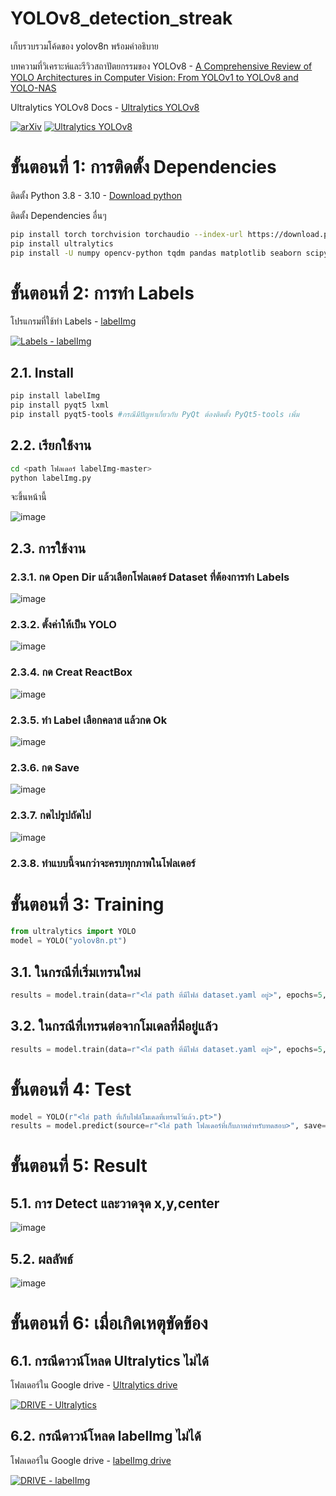 # YOLOv8_detection_streak
เก็บรวบรวมโค้ดของ yolov8n พร้อมคำอธิบาย 

บทความที่วิเคราะห์และรีวิวสถาปัตยกรรมของ YOLOv8 - [A Comprehensive Review of YOLO Architectures in Computer Vision: From YOLOv1 to YOLOv8 and YOLO-NAS](https://arxiv.org/abs/2304.00501?utm_source=chatgpt.com)

Ultralytics YOLOv8 Docs - [Ultralytics YOLOv8](https://docs.ultralytics.com/models/yolov8/)

[![arXiv](https://img.shields.io/badge/arXiv-2304.00501-red)](https://arxiv.org/abs/2304.00501)
[![Ultralytics YOLOv8](https://img.shields.io/badge/Ultralytics%20YOLOv8-Docs-1E90FF)](https://docs.ultralytics.com/models/yolov8/)


# ขั้นตอนที่ 1: การติดตั้ง Dependencies

ติดตั้ง Python 3.8 - 3.10 - [Download python](https://www.python.org/downloads/)

ติดตั้ง Dependencies อื่นๆ
```bash
pip install torch torchvision torchaudio --index-url https://download.pytorch.org/whl/cu118
pip install ultralytics
pip install -U numpy opencv-python tqdm pandas matplotlib seaborn scipy
```

# ขั้นตอนที่ 2: การทำ Labels
โปรแกรมที่ใช้ทำ Labels - [labelImg](https://github.com/HumanSignal/labelImg)

[![Labels - labelImg](https://img.shields.io/badge/Labels%20-%20labelImg-FFD700)](https://github.com/HumanSignal/labelImg)

## 2.1. Install

```bash
pip install labelImg
pip install pyqt5 lxml
pip install pyqt5-tools #กรณีมีปัญหาเกี่ยวกับ PyQt ต้องติดตั้ง PyQt5-tools เพิ่ม
```
## 2.2. เรียกใช้งาน

```bash
cd <path โฟลเดอร์ labelImg-master>
python labelImg.py
```
จะขึ้นหน้านี้

![image](https://github.com/user-attachments/assets/6dde8d29-1572-4090-8572-e8348016ef5f)

## 2.3. การใช้งาน

### 2.3.1. กด Open Dir แล้วเลือกโฟลเดอร์ Dataset ที่ต้องการทำ Labels

![image](https://github.com/user-attachments/assets/515f5dc4-2f8e-47ec-acf2-4045bb20c3b0)

### 2.3.2. ตั้งค่าให้เป็น YOLO

![image](https://github.com/user-attachments/assets/089d0be5-5c01-4726-96d6-66ce4d12da46)

### 2.3.4. กด Creat ReactBox

![image](https://github.com/user-attachments/assets/469f4d62-970c-4b11-9d52-ce02f9a9a2cf)

### 2.3.5. ทำ Label เลือกคลาส แล้วกด Ok

![image](https://github.com/user-attachments/assets/ad30ed5a-a347-40f9-bd7b-c02aed0bb489)

### 2.3.6. กด Save 

![image](https://github.com/user-attachments/assets/311ef943-e7aa-4b3a-b1f5-76ee46d113f0)

### 2.3.7. กดไปรูปถัดไป

![image](https://github.com/user-attachments/assets/4897caf4-8b73-444c-acba-14ef219362b5)


### 2.3.8. ทำแบบนี้จนกว่าจะครบทุกภาพในโฟลเดอร์


# ขั้นตอนที่ 3: Training

```python
from ultralytics import YOLO
model = YOLO("yolov8n.pt")
```

## 3.1. ในกรณีที่เริ่มเทรนใหม่

```python
results = model.train(data=r"<ใส่ path ที่มีไฟล์ dataset.yaml อยู่>", epochs=5, imgsz=640, project=r"<ใส่ path สำหรับเก็บไฟล์โมเดล>", name="<ใส่ชื่อโฟลเดอร์สำหรับเก็บไฟล์โมเดล>")
```

## 3.2. ในกรณีที่เทรนต่อจากโมเดลที่มีอยู่แล้ว

```python
results = model.train(data=r"<ใส่ path ที่มีไฟล์ dataset.yaml อยู่>", epochs=5, imgsz=640, project=r"<ใส่ path สำหรับเก็บไฟล์โมเดล>", name="<ใส่ชื่อโฟลเดอร์สำหรับเก็บไฟล์โมเดล>", weights=r"<ใส่ path ที่เก็บไฟล์โมเดลที่เคยเทรนไว้แล้ว.pt>")
```

# ขั้นตอนที่ 4: Test

```python
model = YOLO(r"<ใส่ path ที่เก็บไฟล์โมเดลที่เทรนไว้แล้ว.pt>")
results = model.predict(source=r"<ใส่ path โฟลเดอร์ที่เก็บภาพสำหรับทดสอบ>", save=True, project=r"<ใส่ path ที่จะเก็บผลลัพธ์การทดสอบ>", name="<ใส่ชื่อโฟลเดอร์ที่จะเก็บผลลัพธ์การทดสอบ>")
```

# ขั้นตอนที่ 5: Result
## 5.1. การ Detect และวาดจุด x,y,center
![image](https://github.com/user-attachments/assets/e4e3e3c9-f3d7-4504-8178-9d7e65284382)

## 5.2. ผลลัพธ์

![image](https://github.com/user-attachments/assets/70d040ac-efeb-42f4-a443-e0029886ce6b)


# ขั้นตอนที่ 6: เมื่อเกิดเหตุขัดข้อง
## 6.1. กรณีดาวน์โหลด Ultralytics ไม่ได้

โฟลเดอร์ใน Google drive - [Ultralytics drive](https://drive.google.com/file/d/1JaNYy7bcdA9FnZMclFmockTiUT2IHGE7/view?usp=sharing)

[![DRIVE - Ultralytics](https://img.shields.io/badge/DRIVE-Ultralytics-32CD32)](https://drive.google.com/file/d/1JaNYy7bcdA9FnZMclFmockTiUT2IHGE7/view?usp=sharing)

## 6.2. กรณีดาวน์โหลด labelImg ไม่ได้

โฟลเดอร์ใน Google drive - [labelImg drive](https://drive.google.com/file/d/1sQ2g4o0fdcOSwqGdM01ZhoKLkwvsYdpV/view?usp=sharing)

[![DRIVE - labelImg](https://img.shields.io/badge/DRIVE-labelImg-006400)](https://drive.google.com/file/d/1sQ2g4o0fdcOSwqGdM01ZhoKLkwvsYdpV/view?usp=sharing)

